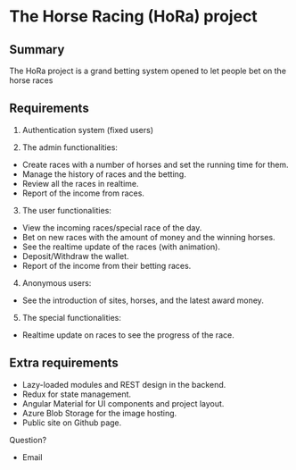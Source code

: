 # The Horse Racing (HoRa) project

## Summary

The HoRa project is a grand betting system opened to let people bet on the horse races

## Requirements

1. Authentication system (fixed users)

2. The admin functionalities:
 - Create races with a number of horses and set the running time for them.
 - Manage the history of races and the betting.
 - Review all the races in realtime.
 - Report of the income from races.
 
3. The user functionalities:
 - View the incoming races/special race of the day.
 - Bet on new races with the amount of money and the winning horses.
 - See the realtime update of the races (with animation).
 - Deposit/Withdraw the wallet.
 - Report of the income from their betting races.
 
4. Anonymous users:
 - See the introduction of sites, horses, and the latest award money.

5. The special functionalities:
 - Realtime update on races to see the progress of the race. 
 
## Extra requirements
- Lazy-loaded modules and REST design in the backend.
- Redux for state management.
- Angular Material for UI components and project layout.
- Azure Blob Storage for the image hosting.
- Public site on Github page.

 Question?
 - Email

